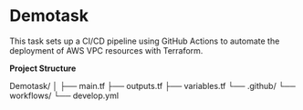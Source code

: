 # Demotask
This task sets up a CI/CD pipeline using GitHub Actions to automate the deployment of AWS VPC resources with Terraform. 

**Project Structure**

Demotask/
│
├── main.tf
├── outputs.tf
├── variables.tf
└── .github/
    └── workflows/
        └── develop.yml
